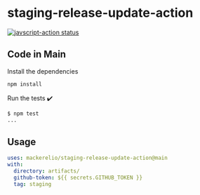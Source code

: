 # staging-release-update-action

<a href="https://github.com/mackerelio/staging-release-update-action/actions"><img alt="javscript-action status" src="https://github.com/mackerelio/staging-release-update-action/workflows/units-test/badge.svg"></a>

## Code in Main

Install the dependencies

```bash
npm install
```

Run the tests :heavy_check_mark:

```bash
$ npm test
...
```

## Usage

```yaml
uses: mackerelio/staging-release-update-action@main
with:
  directory: artifacts/
  github-token: ${{ secrets.GITHUB_TOKEN }}
  tag: staging
```

